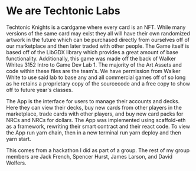 # We are Techtonic Labs
Techtonic Knights is a cardgame where every card is an NFT. While many versions of the same card may exist they all will have their own randomized artwork in the future which can be purchased directly from ourselves off of our marketplace and then later traded with other people.
The Game itself is based off of the LibGDX library which provides a great amount of base functionality.
Additionally, this game was made off the back of Walker Whites 3152 Intro to Game Dev Lab 1.
The majority of the Art Assets and code within these files are the team's.
We have permission from Walker White to use said lab to base any and all commercial games off of so long as he retains a proprietary copy of the sourcecode and a free copy to show off to future year's classes.

The App is the interface for users to manage their accounts and decks.
Here they can view their decks, buy new cards from other players in the marketplace,
trade cards with other players, and buy new card packs for NRCs and NRCs for dollars.
The App was implemented using scaffold-eth as a framework, rewriting their smart contract
and their react code.
To view the App run yarn chain, then in a new terminal run yarn deploy and then yarn start.


This comes from a hackathon I did as part of a group.
The rest of my group members are Jack French, Spencer Hurst, James Larson, and David Wolfers.
